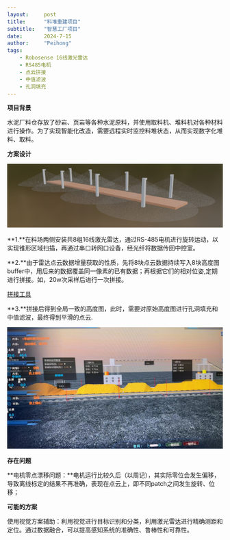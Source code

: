 ```yaml
---
layout:     post
title:      "料堆重建项目"
subtitle:   "智慧工厂项目"
date:       2024-7-15
author:     "Peihong"
tags:
    - Robosense 16线激光雷达
    - RS485电机
    - 点云拼接
    - 中值滤波
    - 孔洞填充
---
```


**项目背景**

水泥厂料仓存放了砂岩、页岩等各种水泥原料，并使用取料机、堆料机对各种材料进行操作。为了实现智能化改造，需要远程实时监控料堆状态，从而实现数字化堆料、取料。

**方案设计**

![img](/img/huaikan/huaikan_demo.png)

**1.**在料场两侧安装共8组16线激光雷达，通过RS-485电机进行旋转运动，以实现锥形区域扫描，再通过串口转网口设备，经光纤将数据传回中控室。

**2.**由于雷达点云数据增量获取的性质，先将8块点云数据持续写入8块高度图buffer中，用后来的数据覆盖同一像素的已有数据；再根据它们的相对位姿,定期进行拼接。如，20w次采样后进行一次拼接。

[拼接工具](https://github.com/BigJohnn/RTSTool)

**3.**拼接后得到全局一致的高度图，此时，需要对原始高度图进行孔洞填充和中值滤波，最终得到平滑的点云.

![img2](/img/huaikan/huaikan_smoothed.png)

**存在问题**

**电机零点漂移问题：**电机运行比较久后（以周记），其实际零位会发生偏移，导致离线标定的结果不再准确，表现在点云上，即不同patch之间发生旋转、位移；

**可能的方案**

使用视觉方案辅助：利用视觉进行目标识别和分类，利用激光雷达进行精确测距和定位。通过数据融合，可以提高感知系统的准确性、鲁棒性和可靠性。
